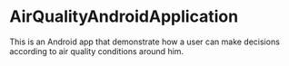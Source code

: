 # AirQualityAndroidApplication
This is an Android app that demonstrate how a user can make decisions according to air quality conditions around him.
